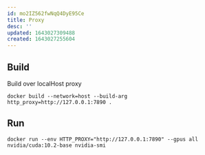 ```yaml
---
id: mo2IZ562fwNqQ4DyE95Ce
title: Proxy
desc: ''
updated: 1643027309488
created: 1643027255604
---
```


## Build

Build over localHost proxy
```
docker build --network=host --build-arg http_proxy=http://127.0.0.1:7890 .
```

## Run
```
docker run --env HTTP_PROXY="http://127.0.0.1:7890" --gpus all nvidia/cuda:10.2-base nvidia-smi
```
